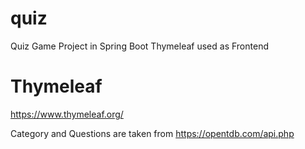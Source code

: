 # quiz
Quiz Game Project in Spring Boot Thymeleaf used as Frontend

# Thymeleaf
https://www.thymeleaf.org/

Category and Questions are taken from https://opentdb.com/api.php

